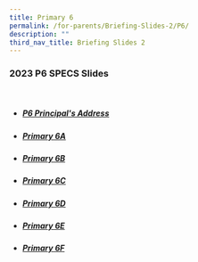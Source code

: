 ```yaml
---
title: Primary 6
permalink: /for-parents/Briefing-Slides-2/P6/
description: ""
third_nav_title: Briefing Slides 2
---
```

### 2023 P6 SPECS Slides
<br>

* ##### [P6 Principal's Address](/files/2023%20SPECS%20P6%20P%20Address.pdf)
* ##### [Primary 6A](/files/2023%20SPECS%20P6A.pdf)
* ##### [Primary 6B](/files/2023%20SPECS%20P6B.pdf)
* ##### [Primary 6C](/files/2023%20SPECS%20P6C.pdf)
* ##### [Primary 6D](/files/2023%20SPECS%20P6D.pdf)
* ##### [Primary 6E](/files/2023%20SPECS%20P6E.pdf)
* ##### [Primary 6F](/files/2023%20SPECS%20P6F.pdf)